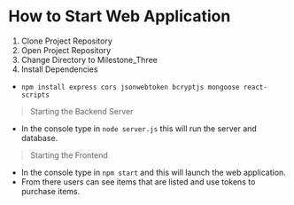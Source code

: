 # How to Start Web Application

1. Clone Project Repository
2. Open Project Repository
3. Change Directory to Milestone_Three
4. Install Dependencies
- `npm install express cors jsonwebtoken bcryptjs mongoose react-scripts`

> Starting the Backend Server
- In the console type in `node server.js` this will run the server and database.

> Starting the Frontend
- In the console type in `npm start` and this will launch the web application.
- From there users can see items that are listed and use tokens to purchase items.
